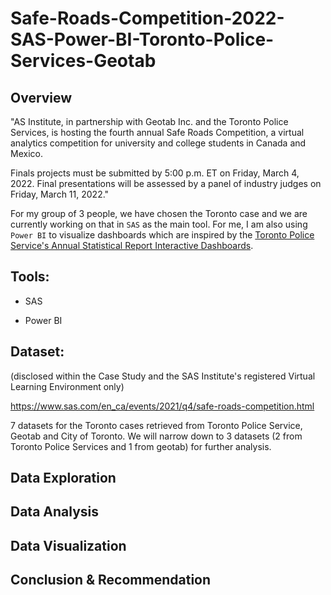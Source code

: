 # Safe-Roads-Competition-2022-SAS-Power-BI-Toronto-Police-Services-Geotab

## Overview

"AS Institute, in partnership with Geotab Inc. and the Toronto Police Services, is hosting the fourth annual Safe Roads Competition, a virtual analytics competition for university and college students in Canada and Mexico.

Finals projects must be submitted by 5:00 p.m. ET on Friday, March 4, 2022. Final presentations will be assessed by a panel of industry judges on Friday, March 11, 2022."

For my group of 3 people, we have chosen the Toronto case and we are currently working on that in `SAS` as the main tool. For me, I am also using `Power BI` to visualize dashboards which are inspired by the [Toronto Police Service's Annual Statistical Report Interactive Dashboards](https://data.torontopolice.on.ca/pages/asr-analytics).

## Tools:

- SAS

- Power BI

## Dataset:

(disclosed within the Case Study and the SAS Institute's registered Virtual Learning Environment only)

https://www.sas.com/en_ca/events/2021/q4/safe-roads-competition.html

7 datasets for the Toronto cases retrieved from Toronto Police Service, Geotab and City of Toronto. We will narrow down to 3 datasets (2 from Toronto Police Services and 1 from geotab) for further analysis.

## Data Exploration

## Data Analysis

## Data Visualization

## Conclusion & Recommendation

